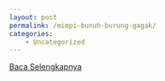 ```yaml
---
layout: post
permalink: /mimpi-bunuh-burung-gagak/
categories:
    - Uncategorized
---
```


[Baca Selengkapnya](/02)